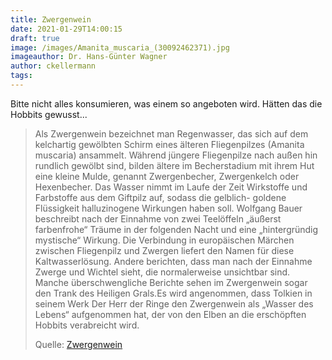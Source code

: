 ```yaml
---
title: Zwergenwein
date: 2021-01-29T14:00:15
draft: true
image: /images/Amanita_muscaria_(30092462371).jpg
imageauthor: Dr. Hans-Günter Wagner
author: ckellermann
tags: 
---
```


Bitte nicht alles konsumieren, was einem so angeboten wird. Hätten das
die Hobbits gewusst...

> Als Zwergenwein bezeichnet man Regenwasser, das sich auf dem kelchartig
> gewölbten Schirm eines älteren Fliegenpilzes (Amanita muscaria) ansammelt.
> Während jüngere Fliegenpilze nach außen hin rundlich gewölbt sind, bilden
> ältere im Becherstadium mit ihrem Hut eine kleine Mulde, genannt
> Zwergenbecher, Zwergenkelch oder Hexenbecher. Das Wasser nimmt im Laufe der
> Zeit Wirkstoffe und Farbstoffe aus dem Giftpilz auf, sodass die gelblich-
> goldene Flüssigkeit halluzinogene Wirkungen haben soll. Wolfgang Bauer
> beschreibt nach der Einnahme von zwei Teelöffeln „äußerst farbenfrohe“ Träume
> in der folgenden Nacht und eine „hintergründig mystische“ Wirkung. Die
> Verbindung in europäischen Märchen zwischen Fliegenpilz und Zwergen liefert
> den Namen für diese Kaltwasserlösung. Andere berichten, dass man nach der
> Einnahme Zwerge und Wichtel sieht, die normalerweise unsichtbar sind. Manche
> überschwengliche Berichte sehen im Zwergenwein sogar den Trank des Heiligen
> Grals.Es wird angenommen, dass Tolkien in seinem Werk Der Herr der Ringe den
> Zwergenwein als „Wasser des Lebens“ aufgenommen hat, der von den Elben an die
> erschöpften Hobbits verabreicht wird.
>
> Quelle: [Zwergenwein](https://de.wikipedia.org/wiki/Zwergenwein)
